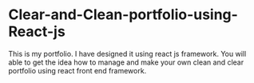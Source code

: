 # Clear-and-Clean-portfolio-using-React-js
 This is my portfolio. I have designed it using react js framework. You will able to get the idea how to manage and make  your own  clean and clear portfolio using react front end framework.
